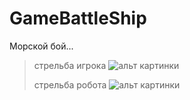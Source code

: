 # GameBattleShip
Морской бой...
> стрельба игрока
![альт картинки](https://pp.userapi.com/c837334/v837334921/3de06/tnNF5Pim2XY.jpg "опциональный тайтл картинки")
>
> стрельба робота
> ![альт картинки](https://pp.userapi.com/c837334/v837334921/3ddff/HkFTa-SLjjY.jpg "опциональный тайтл картинки")